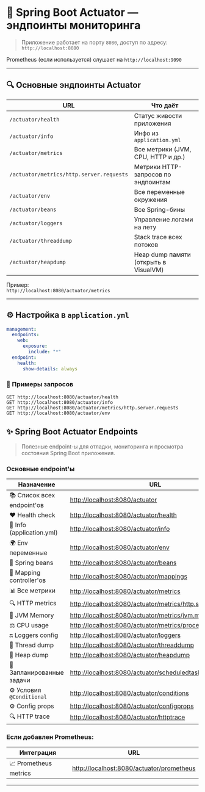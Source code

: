 # 📘 Spring Boot Actuator — эндпоинты мониторинга

> Приложение работает на порту `8080`, доступ по адресу:  
> `http://localhost:8080`

Prometheus (если используется) слушает на `http://localhost:9090`

---

## 🔍 Основные эндпоинты Actuator

| URL | Что даёт |
|-----|----------|
| `/actuator/health` | Статус живости приложения |
| `/actuator/info` | Инфо из `application.yml` |
| `/actuator/metrics` | Все метрики (JVM, CPU, HTTP и др.) |
| `/actuator/metrics/http.server.requests` | Метрики HTTP-запросов по эндпоинтам |
| `/actuator/env` | Все переменные окружения |
| `/actuator/beans` | Все Spring-бины |
| `/actuator/loggers` | Управление логами на лету |
| `/actuator/threaddump` | Stack trace всех потоков |
| `/actuator/heapdump` | Heap dump памяти (открыть в VisualVM) |

Пример:  
`http://localhost:8080/actuator/metrics`

---

## ⚙️ Настройка в `application.yml`

```yaml
management:
  endpoints:
    web:
      exposure:
        include: "*"
  endpoint:
    health:
      show-details: always
```

### 📡 Примеры запросов

```http
GET http://localhost:8080/actuator/health
GET http://localhost:8080/actuator/info
GET http://localhost:8080/actuator/metrics/http.server.requests
GET http://localhost:8080/actuator/env
```

## ✨ Spring Boot Actuator Endpoints

> Полезные endpoint-ы для отладки, мониторинга и просмотра состояния Spring Boot приложения.

### Основные endpoint'ы

| Назначение                         | URL                                                                 |
|-----------------------------------|----------------------------------------------------------------------|
| 📚 Список всех endpoint'ов       | [http://localhost:8080/actuator](http://localhost:8080/actuator)   |
| ❤️ Health check                  | [http://localhost:8080/actuator/health](http://localhost:8080/actuator/health) |
| 💾 Info (application.yml)        | [http://localhost:8080/actuator/info](http://localhost:8080/actuator/info)     |
| 🌍 Env переменные                | [http://localhost:8080/actuator/env](http://localhost:8080/actuator/env)       |
| 🧠 Spring beans                  | [http://localhost:8080/actuator/beans](http://localhost:8080/actuator/beans)   |
| 🤖 Mapping controller'ов        | [http://localhost:8080/actuator/mappings](http://localhost:8080/actuator/mappings) |
| 📊 Все метрики                  | [http://localhost:8080/actuator/metrics](http://localhost:8080/actuator/metrics) |
| 🔍 HTTP metrics                 | [http://localhost:8080/actuator/metrics/http.server.requests](http://localhost:8080/actuator/metrics/http.server.requests) |
| 🧠 JVM Memory                   | [http://localhost:8080/actuator/metrics/jvm.memory.used](http://localhost:8080/actuator/metrics/jvm.memory.used) |
| ⚖️ CPU usage                   | [http://localhost:8080/actuator/metrics/process.cpu.usage](http://localhost:8080/actuator/metrics/process.cpu.usage) |
| 🔛 Loggers config               | [http://localhost:8080/actuator/loggers](http://localhost:8080/actuator/loggers) |
| 🔄 Thread dump                  | [http://localhost:8080/actuator/threaddump](http://localhost:8080/actuator/threaddump) |
| 🧠 Heap dump                    | [http://localhost:8080/actuator/heapdump](http://localhost:8080/actuator/heapdump) |
| 📅 Запланированные задачи       | [http://localhost:8080/actuator/scheduledtasks](http://localhost:8080/actuator/scheduledtasks) |
| ⚙️ Условия `@Conditional`      | [http://localhost:8080/actuator/conditions](http://localhost:8080/actuator/conditions) |
| ⚙️ Config props                | [http://localhost:8080/actuator/configprops](http://localhost:8080/actuator/configprops) |
| 🔍 HTTP trace                  | [http://localhost:8080/actuator/httptrace](http://localhost:8080/actuator/httptrace) |

### Если добавлен Prometheus:

| Интеграция | URL |
|------------|-----|
| 📈 Prometheus metrics | [http://localhost:8080/actuator/prometheus](http://localhost:8080/actuator/prometheus) |

---


